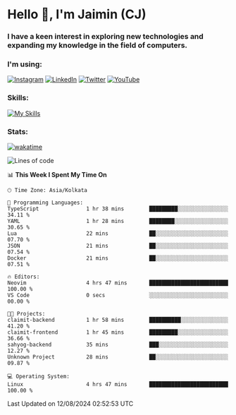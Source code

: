 <h1>Hello 👋, I'm Jaimin (CJ)</h1>
<h3>I have a keen interest in exploring new technologies and expanding my knowledge in the field of computers.</h3>

<h3 align="left"> I'm using: </h3>

[![Instagram](https://img.shields.io/badge/Instagram-%23E4405F.svg?style=for-the-badge&logo=Instagram&logoColor=white)](https://instagram.com/jaimin_chovatia) [![LinkedIn](https://img.shields.io/badge/linkedin-%230077B5.svg?style=for-the-badge&logo=linkedin&logoColor=white)](https://www.linkedin.com/in/jaimin-chovatia-691b8b29a) [![Twitter](https://img.shields.io/badge/Twitter-%231DA1F2.svg?style=for-the-badge&logo=Twitter&logoColor=white)](https://twitter.com/jaimin_chovatia) [![YouTube](https://img.shields.io/badge/YouTube-%23FF0000.svg?style=for-the-badge&logo=YouTube&logoColor=white)](https://youtube.com/@cjcreations5172) 

**<h3 align="left">Skills:</h3>**

[![My Skills](https://skillicons.dev/icons?i=ts,js,java,py,react,nextjs,nodejs,postgres,mongodb,git)](https://skillicons.dev)

<!---
 **<h3 align="left">🏆 Achievements:</h3>**
 [![An image of @jaimin25's Holopin badges, which is a link to view their full Holopin profile](https://holopin.me/jaimin25)](https://holopin.io/@jaimin25)
-->

**<h3 align="left">Stats:</h3>**

[![wakatime](https://wakatime.com/badge/user/b2a7cf30-099b-4a62-be11-c3b7dc700323.svg)](https://wakatime.com/@b2a7cf30-099b-4a62-be11-c3b7dc700323)

<!--START_SECTION:waka-->
![Lines of code](https://img.shields.io/badge/From%20Hello%20World%20I%27ve%20Written-927.7%20thousand%20lines%20of%20code-blue)

📊 **This Week I Spent My Time On** 

```text
🕑︎ Time Zone: Asia/Kolkata

💬 Programming Languages: 
TypeScript               1 hr 38 mins        █████████░░░░░░░░░░░░░░░░   34.11 % 
YAML                     1 hr 28 mins        ████████░░░░░░░░░░░░░░░░░   30.65 % 
Lua                      22 mins             ██░░░░░░░░░░░░░░░░░░░░░░░   07.70 % 
JSON                     21 mins             ██░░░░░░░░░░░░░░░░░░░░░░░   07.54 % 
Docker                   21 mins             ██░░░░░░░░░░░░░░░░░░░░░░░   07.51 % 

🔥 Editors: 
Neovim                   4 hrs 47 mins       █████████████████████████   100.00 % 
VS Code                  0 secs              ░░░░░░░░░░░░░░░░░░░░░░░░░   00.00 % 

🐱‍💻 Projects: 
claimit-backend          1 hr 58 mins        ██████████░░░░░░░░░░░░░░░   41.20 % 
claimit-frontend         1 hr 45 mins        █████████░░░░░░░░░░░░░░░░   36.66 % 
sahyog-backend           35 mins             ███░░░░░░░░░░░░░░░░░░░░░░   12.27 % 
Unknown Project          28 mins             ██░░░░░░░░░░░░░░░░░░░░░░░   09.87 % 

💻 Operating System: 
Linux                    4 hrs 47 mins       █████████████████████████   100.00 % 
```


 Last Updated on 12/08/2024 02:52:53 UTC
<!--END_SECTION:waka-->
